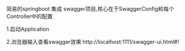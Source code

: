 简易的springboot 集成 swagger项目,核心在于SwaggerConfig和每个Controller中的配置

1.启动Application

2.浏览器输入查看swagger效果 http://localhost:1111/swagger-ui.html#!